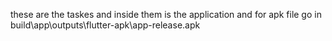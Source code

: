 these are the taskes and inside them is the application and for apk file 
go in build\app\outputs\flutter-apk\app-release.apk